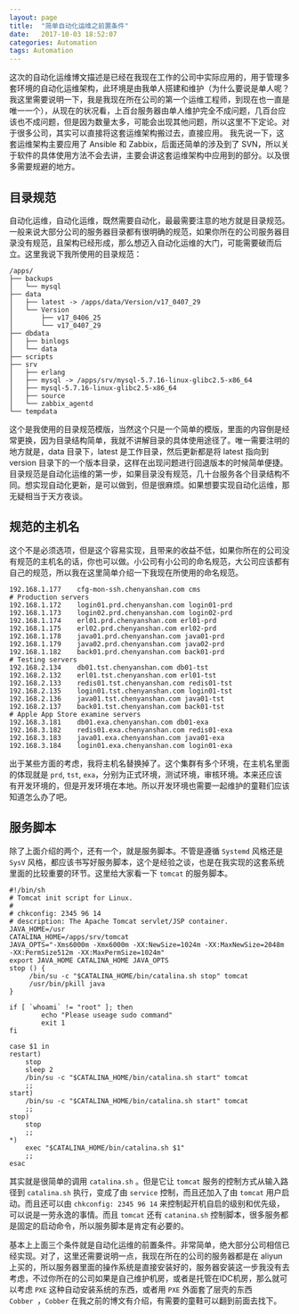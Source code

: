 ```yaml
---
layout: page
title:  "简单自动化运维之前置条件"
date:   2017-10-03 18:52:07
categories: Automation 
tags: Automation
---
```


   这次的自动化运维博文描述是已经在我现在工作的公司中实际应用的，用于管理多套环境的自动化运维架构，此环境是由我单人搭建和维护（为什么要说是单人呢？我这里需要说明一下，我是我现在所在公司的第一个运维工程师，到现在也一直是唯一一个），从现在的状况看，上百台服务器由单人维护完全不成问题，几百台应该也不成问题，但是因为数量太多，可能会出现其他问题，所以这里不下定论。对于很多公司，其实可以直接将这套运维架构搬过去，直接应用。
  我先说一下，这套运维架构主要应用了 Ansible 和 Zabbix，后面还简单的涉及到了 SVN，所以关于软件的具体使用方法不会去讲，主要会讲这套运维架构中应用到的部分。以及很多需要规避的地方。

## 目录规范
  自动化运维，自动化运维，既然需要自动化，最最需要注意的地方就是目录规范。一般来说大部分公司的服务器目录都有很明确的规范，如果你所在的公司服务器目录没有规范，且架构已经形成，那么想迈入自动化运维的大门，可能需要破而后立。这里我说下我所使用的目录规范：

	/apps/
	├── backups
	│   └── mysql
	├── data
	│   ├── latest -> /apps/data/Version/v17_0407_29
	│   └── Version
	│       ├── v17_0406_25
	│       └── v17_0407_29
	├── dbdata
	│   ├── binlogs
	│   └── data
	├── scripts
	├── srv
	│   ├── erlang
	│   ├── mysql -> /apps/srv/mysql-5.7.16-linux-glibc2.5-x86_64
	│   ├── mysql-5.7.16-linux-glibc2.5-x86_64
	│   ├── source
	│   └── zabbix_agentd
	└── tempdata

这个是我使用的目录规范模版，当然这个只是一个简单的模版，里面的内容倒是经常更换，因为目录结构简单，我就不讲解目录的具体使用途径了。唯一需要注明的地方就是，data 目录下，latest 是工作目录，然后更新都是将 latest 指向到 version 目录下的一个版本目录，这样在出现问题进行回退版本的时候简单便捷。
目录规范是自动化运维的第一步，如果目录没有规范，几十台服务各个目录结构不同。想实现自动化更新，是可以做到，但是很麻烦。如果想要实现自动化运维，那无疑相当于天方夜谈。

## 规范的主机名
  这个不是必须选项，但是这个容易实现，且带来的收益不低，如果你所在的公司没有规范的主机名的话，你也可以做。小公司有小公司的命名规范，大公司应该都有自己的规范，所以我在这里简单介绍一下我现在所使用的命名规范。

	192.168.1.177    cfg-mon-ssh.chenyanshan.com cms
	# Production servers
	192.168.1.172    login01.prd.chenyanshan.com login01-prd
	192.168.1.173    login02.prd.chenyanshan.com login02-prd
	192.168.1.174    erl01.prd.chenyanshan.com erl01-prd
	192.168.1.175    erl02.prd.chenyanshan.com erl02-prd
	192.168.1.178    java01.prd.chenyanshan.com java01-prd
	192.168.1.179    java02.prd.chenyanshan.com java02-prd
	192.168.1.182    back01.prd.chenyanshan.com back01-prd
	# Testing servers
	192.168.2.134    db01.tst.chenyanshan.com db01-tst
	192.168.2.132    erl01.tst.chenyanshan.com erl01-tst
	192.168.2.133    redis01.tst.chenyanshan.com redis01-tst
	192.168.2.135    login01.tst.chenyanshan.com login01-tst
	192.168.2.136    java01.tst.chenyanshan.com java01-tst
	192.168.2.137    back01.tst.chenyanshan.com back01-tst
	# Apple App Store examine servers
	192.168.3.181    db01.exa.chenyanshan.com db01-exa
	192.168.3.182    redis01.exa.chenyanshan.com redis01-exa
	192.168.3.183    java01.exa.chenyanshan.com java01-exa
	192.168.3.184    login01.exa.chenyanshan.com login01-exa

出于某些方面的考虑，我将主机名替换掉了。这个集群有多个环境，在主机名里面的体现就是 `prd`, `tst`, `exa`，分别为正式环境，测试环境，审核环境。本来还应该有开发环境的，但是开发环境在本地。所以开发环境也需要一起维护的童鞋们应该知道怎么办了吧。

## 服务脚本
除了上面介绍的两个，还有一个，就是服务脚本。不管是遵循 `Systemd` 风格还是 `SysV` 风格，都应该书写好服务脚本，这个是经验之谈，也是在我实现的这套系统里面的比较重要的环节。这里给大家看一下 `tomcat` 的服务脚本。

	#!/bin/sh
	# Tomcat init script for Linux.
	#
	# chkconfig: 2345 96 14
	# description: The Apache Tomcat servlet/JSP container.
	JAVA_HOME=/usr
	CATALINA_HOME=/apps/srv/tomcat
	JAVA_OPTS="-Xms6000m -Xmx6000m -XX:NewSize=1024m -XX:MaxNewSize=2048m -XX:PermSize512m -XX:MaxPermSize=1024m"
	export JAVA_HOME CATALINA_HOME JAVA_OPTS
	stop () {
	     /bin/su -c "$CATALINA_HOME/bin/catalina.sh stop" tomcat
	     /usr/bin/pkill java
	}
	
	if [ `whoami` != "root" ]; then
	        echo "Please useage sudo command"
	        exit 1
	fi
	
	case $1 in
	restart)
	    stop
	    sleep 2
	    /bin/su -c "$CATALINA_HOME/bin/catalina.sh start" tomcat
	    ;;
	start)
	    /bin/su -c "$CATALINA_HOME/bin/catalina.sh start" tomcat
	    ;;
	stop)
	    stop
	    ;;
	*)
	    exec "$CATALINA_HOME/bin/catalina.sh $1"
	    ;;
	esac

其实就是很简单的调用 `catalina.sh` 。但是它让 `tomcat` 服务的控制方式从输入路径到 `catalina.sh` 执行，变成了由 `service` 控制，而且还加入了由 `tomcat` 用户启动。而且还可以由 `chkconfig: 2345 96 14` 来控制起开机自启的级别和优先级，可以说是一劳永逸的事情。而且 `tomcat` 还有 `catanina.sh` 控制脚本，很多服务都是固定的启动命令，所以服务脚本是肯定有必要的。

基本上上面三个条件就是自动化运维的前置条件。非常简单，绝大部分公司相信已经实现。对了，这里还需要说明一点，我现在所在的公司的服务器都是在 aliyun 上买的，所以服务器里面的操作系统是直接安装好的，服务器安装这一步我没有去考虑，不过你所在的公司如果是自己维护机房，或者是托管在IDC机房，那么就可以考虑 `PXE` 这种自动安装系统的东西，或者用 `PXE` 外面套了层壳的东西 `Cobber `，`Cobber` 在我之前的博文有介绍，有需要的童鞋可以翻到前面去找下。

